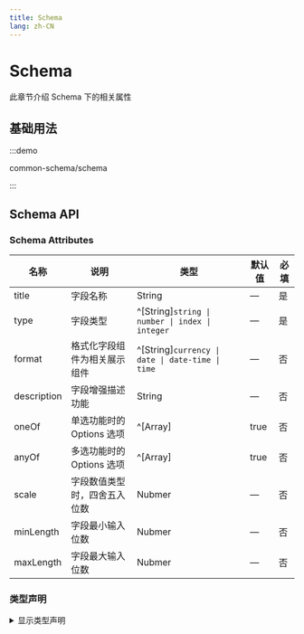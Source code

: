 ```yaml
---
title: Schema
lang: zh-CN
---
```


# Schema

此章节介绍 Schema 下的相关属性

## 基础用法

:::demo

common-schema/schema

:::

## Schema API

### Schema Attributes

| 名称        | 说明                         | 类型                                             | 默认值 | 必填 |
| ----------- | ---------------------------- | ------------------------------------------------ | ------ | ---- |
| title       | 字段名称                     | String                                           | —      | 是   |
| type        | 字段类型                     | ^[String]`string \| number \| index \| integer`  | —      | 是   |
| format      | 格式化字段组件为相关展示组件 | ^[String]`currency \| date \| date-time \| time` | —      | 否   |
| description | 字段增强描述功能             | String                                           | —      | 否   |
| oneOf       | 单选功能时的 Options 选项    | ^[Array<EnumType>]                               | true   | 否   |
| anyOf       | 多选功能时的 Options 选项    | ^[Array<EnumType>]                               | true   | 否   |
| scale       | 字段数值类型时，四舍五入位数 | Nubmer                                           | —      | 否   |
| minLength   | 字段最小输入位数             | Nubmer                                           | —      | 否   |
| maxLength   | 字段最大输入位数             | Nubmer                                           | —      | 否   |

### 类型声明

<details>
  <summary>显示类型声明</summary>

```ts
export declare type AllowScehmaTypeType =
  | 'string'
  | 'number'
  | 'index'
  | 'integer'

export declare type AllowSchemaFormatType =
  | 'currency' // type为 number 时可用
  | 'date' // type为string时可用
  | 'date-time' // type为string时可用
  | 'time' // type为string时可用
  | 'int32' // 暂未实现
  | 'int64' // 暂未实现
  | 'bigdecimal' //暂未实现

export declare type EnumType = {
  const?: any
  title?: any
  disabled?: boolean
}
export declare interface SchemaProperties {
  title: string
  type?: AllowScehmaTypeType
  format?: AllowSchemaFormatType
  description?: string
  oneOf?: Array<EnumType>
  anyOf?: Array<EnumType>
  scale?: number
  // pattern: RegExp | string
  minLength?: number
  maxLength?: number
}

export declare interface SchemaProps {
  required?: Array<string>
  properties: Record<string, SchemaProperties>
}

export declare interface SchemaUiProps {
  disabled?: boolean
  readonly?: boolean
  visible?: boolean
  colspan?: number
  options?: Record<string, any>
}

export declare interface SchemaUiPropsByTable extends SchemaUiProps {
  width?: number | string
  sortable?: boolean
  fixed?: VxeColumnPropTypes.Fixed
  formatter?: VxeColumnPropTypes.Formatter
  columnVisible?: boolean
  formItemVisible?: boolean
}
```

</details>
